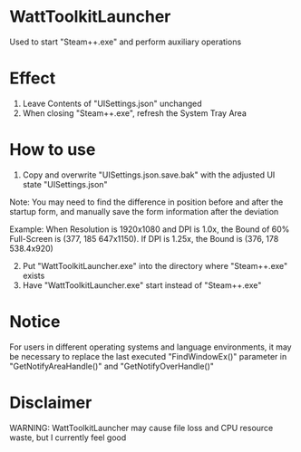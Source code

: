# WattToolkitLauncher
Used to start "Steam++.exe" and perform auxiliary operations

# Effect
1. Leave Contents of "UISettings.json" unchanged
2. When closing "Steam++.exe", refresh the System Tray Area

# How to use
1. Copy and overwrite "UISettings.json.save.bak" with the adjusted UI state "UISettings.json"

Note: You may need to find the difference in position before and after the startup form,
and manually save the form information after the deviation

Example: When Resolution is 1920x1080 and DPI is 1.0x, the Bound of 60% Full-Screen is (377, 185 647x1150).
If DPI is 1.25x, the Bound is (376, 178 538.4x920)

2. Put "WattToolkitLauncher.exe" into the directory where "Steam++.exe" exists
3. Have "WattToolkitLauncher.exe" start instead of "Steam++.exe"

# Notice
For users in different operating systems and language environments,
it may be necessary to replace the last executed "FindWindowEx()" parameter
in "GetNotifyAreaHandle()" and "GetNotifyOverHandle()"

# Disclaimer
WARNING: WattToolkitLauncher may cause file loss and CPU resource waste, but I currently feel good
